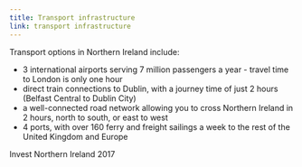 ```yaml
---
title: Transport infrastructure
link: transport infrastructure
---
```

Transport options in Northern Ireland include: 


- 3 international airports serving 7 million passengers a year - travel time to London is only one hour 
- direct train connections to Dublin, with a journey time of just 2 hours (Belfast Central to Dublin City)
- a well-connected road network allowing you to cross Northern Ireland in 2 hours, north to south, or east to west
- 4 ports, with over 160 ferry and freight sailings a week to the rest of the United Kingdom and Europe
<div class="region--small-text"><p>Invest Northern Ireland 2017</p></div>
